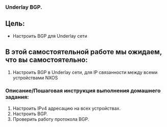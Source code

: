 ### Underlay BGP.

## Цель:

- Настроить BGP для Underlay сети


## В этой самостоятельной работе мы ожидаем, что вы самостоятельно:
  
1. Настроить BGP в Underlay сети, для IP связанности между всеми устройствами NXOS


### Описание/Пошаговая инструкция выполнения домашнего задания:

1. Настроить IPv4 адресацию на всех устройствах.
2. Настроить BGP.
3. Проверить работу протокола BGP.  

